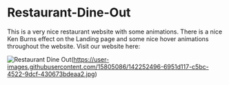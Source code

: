 # Restaurant-Dine-Out
This is a very nice restaurant website with some animations. There is a nice Ken Burns effect on the Landing page and some nice hover animations throughout the website. Visit our website here:

![Restaurant Dine Out](https://lm32.github.io/Restaurant-Dine-Out/#home)(https://user-images.githubusercontent.com/15805086/142252496-6951d117-c5bc-4522-9dcf-430673bdeaa2.jpg)

